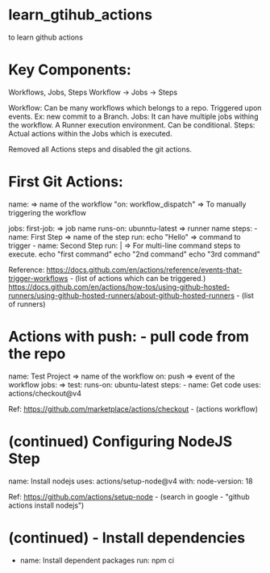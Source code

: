 # learn_gtihub_actions
to learn github actions

# Key Components:
Workflows, Jobs, Steps
Workflow -> Jobs -> Steps

Workflow: Can be many workflows which belongs to a repo. Triggered upon events. Ex: new commit to a Branch.
Jobs: It can have multiple jobs withing the workflow. A Runner execution environment. Can be conditional.
Steps: Actual actions within the Jobs which is executed.

Removed all Actions steps and disabled the git actions.


# First Git Actions: 

name: <name-of-workflow> => name of the workflow
"on: workflow_dispatch" => To manually triggering the workflow


jobs:
  first-job: => job name
  runs-on: ubunntu-latest => runner name
  steps:
    - name: First Step => name of the step
      run: echo "Hello" => command to trigger
    - name: Second Step
      run: | => For multi-line command steps to execute.
        echo "first command"
        echo "2nd command"
        echo "3rd command"


Reference: 
https://docs.github.com/en/actions/reference/events-that-trigger-workflows - (list of actions which can be triggered.)
https://docs.github.com/en/actions/how-tos/using-github-hosted-runners/using-github-hosted-runners/about-github-hosted-runners - (list of runners)


# Actions with push: - pull code from the repo

name: Test Project => name of the workflow
on: push => event of the workflow
jobs: => 
  test:
    runs-on: ubuntu-latest
    steps:
      - name: Get code
        uses: actions/checkout@v4


Ref: https://github.com/marketplace/actions/checkout - (actions workflow)

# (continued) Configuring NodeJS Step

name: Install nodejs
uses: actions/setup-node@v4
with:
  node-version: 18

Ref: https://github.com/actions/setup-node - (search in google - "github actions install nodejs")

# (continued) - Install dependencies

- name: Install dependent packages
  run: npm ci


      
